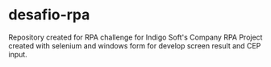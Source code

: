 # desafio-rpa
Repository created for RPA challenge for Indigo Soft's Company
RPA Project created with selenium and windows form for develop screen result and CEP input.

